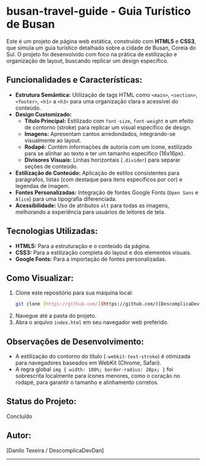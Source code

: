 # busan-travel-guide - Guia Turístico de Busan

Este é um projeto de página web estática, construído com **HTML5** e **CSS3**, que simula um guia turístico detalhado sobre a cidade de Busan, Coreia do Sul. 
O projeto foi desenvolvido com foco na prática de estilização e organização de layout, buscando replicar um design específico.

## Funcionalidades e Características:

* **Estrutura Semântica:** Utilização de tags HTML como `<main>`, `<section>`, `<footer>`, `<h1>` a `<h3>` para uma organização clara e acessível do conteúdo.
* **Design Customizado:**
    * **Título Principal:** Estilizado com `font-size`, `font-weight` e um efeito de contorno (stroke) para replicar um visual específico de design.
    * **Imagens:** Apresentam cantos arredondados, integrando-se visualmente ao layout.
    * **Rodapé:** Contém informações de autoria com um ícone, estilizado para se alinhar ao texto e ter um tamanho específico (16x16px).
    * **Divisores Visuais:** Linhas horizontais (`.divider`) para separar seções de conteúdo.
* **Estilização de Conteúdo:** Aplicação de estilos consistentes para parágrafos, listas (com destaque para itens específicos por cor) e legendas de imagem.
* **Fontes Personalizadas:** Integração de fontes Google Fonts (`Open Sans` e `Alice`) para uma tipografia diferenciada.
* **Acessibilidade:** Uso de atributos `alt` para todas as imagens, melhorando a experiência para usuários de leitores de tela.

## Tecnologias Utilizadas:

* **HTML5:** Para a estruturação e o conteúdo da página.
* **CSS3:** Para a estilização completa do layout e dos elementos visuais.
* **Google Fonts:** Para a importação de fontes personalizadas.

## Como Visualizar:

1.  Clone este repositório para sua máquina local:
    ```bash
    git clone [https://github.com/](https://github.com/)[DescomplicaDevDan]/[Local-tur-stico].git
    ```
2.  Navegue até a pasta do projeto.
3.  Abra o arquivo `index.html` em seu navegador web preferido.

## Observações de Desenvolvimento:

* A estilização do contorno do título (`-webkit-text-stroke`) é otimizada para navegadores baseados em WebKit (Chrome, Safari).
* A regra global `img { width: 100%; border-radius: 28px; }` foi sobrescrita localmente para ícones menores, como o coração no rodapé, para garantir o tamanho e alinhamento corretos.

## Status do Projeto:

Concluído

## Autor:

[Danilo Texeira / DescomplicaDevDan]

---
